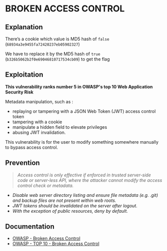 # BROKEN ACCESS CONTROL

## Explanation

There’s a cookie which value is MD5 hash of `false` (`68934a3e9455fa72420237eb05902327`)

We have to replace it by the MD5 hash of `true` (`b326b5062b2f0e69046810717534cb09`) to get the flag

## Exploitation

**This vulnerability ranks number 5 in OWASP's top 10 Web Application Security Risk**

Metadata manipulation, such as :
  - replaying or tampering with a JSON Web Token (JWT) access control token
  - tampering with a cookie
  - manipulate a hidden field to elevate privileges
  - abusing JWT invalidation.

This vulnerability is for the user to modify something somewhere manually to bypass access control.

## Prevention

> _Access control is only effective if enforced in trusted server-side code or server-less API, where the attacker cannot modify the access control check or metadata._
  - _Disable web server directory listing and ensure file metadata (e.g. .git) and backup files are not present within web roots._
  - _JWT tokens should be invalidated on the server after logout._
  - _With the exception of public resources, deny by default._

## Documentation

- [OWASP - Broken Access Control](https://owasp.org/www-community/Broken_Access_Control)
- [OWASP - TOP 10 - Broken Access Control](https://owasp.org/www-project-top-ten/2017/A5_2017-Broken_Access_Control)